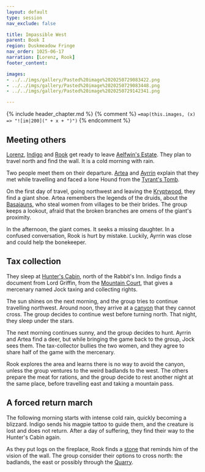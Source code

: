 ```yaml
---
layout: default
type: session
nav_exclude: false

title: Impassible West
parent: Book I
region: Duskmeadow Fringe
nav_order: 1025-06-17
narration: [Lorenz, Rook]
footer_content: 

images:
- ../../imgs/gallery/Pasted%20image%2020250729083422.png
- ../../imgs/gallery/Pasted%20image%2020250729083448.png
- ../../imgs/gallery/Pasted%20image%2020250729142341.png

---
```


{% include header_chapter.md %}
{% comment %}
`=map(this.images, (x) => "![im|200](" + x + ")")`
{% endcomment %}

## Meeting others

[Lorenz](../../directory/DuskmeadowFringe/Lorenz.md), [Indigo](../../directory/Sigisfarne/Indigo.md) and [Rook](../../directory/Kryptwood/Rook.md) get ready to leave [Aelfwin's Estate](../../directory/Kryptwood/AelfwinEstate.md).
They plan to travel north and find the wall.
It is a cold morning with rain.

Two people meet them on their departure.
[Artea](../../directory/Wyrmbark/Artea.md) and [Ayrrin](../../directory/Sigisfarne/Ayrrin.md) explain that they met while travelling and faced a lone Hound from the [Tyrant's Tomb](../../directory/Kryptwood/TyrantsTomb.md).

On the first day of travel, going northwest and leaving the [Kryptwood](../../directory/Kryptwood/index.md), they find a giant shoe.
Artea remembers the legends of the druids, about the [Basajauns](../../directory/Wyrmbark/Basajaun.md), who steal women from villages to be their brides.
The group keeps a lookout, afraid that the broken branches are omens of the giant's proximity.

In the afternoon, the giant comes.
It seeks a missing daughter.
In a confused conversation, Rook is hurt by mistake.
Luckily, Ayrrin was close and could help the bonekeeper.

## Tax collection

They sleep at [Hunter's Cabin](../../directory/DuskmeadowFringe/HuntersCabin.md), north of the Rabbit's Inn.
Indigo finds a document from Lord Griffin, from the [Mountain Court](../../directory/DuskmeadowFringe/MountainCourt.md), that gives a mercenary named Jock taxing and collecting rights.

The sun shines on the next morning, and the group tries to continue travelling northwest.
Around noon, they arrive at a [canyon](../../directory/DuskmeadowFringe/TheCrack.md) that they cannot cross.
The group decides to continue west before turning north.
That night, they sleep under the stars.

The next morning continues sunny, and the group decides to hunt.
Ayrrin and Artea find a deer, but while bringing the game back to the group, Jock sees them.
The tax-collector bullies the two women, and they agree to share half of the game with the mercenary.

Rook explores the area and learns there is no way to avoid the canyon, unless the group ventures to the weird badlands to the west.
The others prepare the meat for rations, and the group decide to rest another night at the same place, before travelling east and taking a mountain pass.

## A forced return march

The following morning starts with intense cold rain, quickly becoming a blizzard.
Indigo sends his magpie tattoo to guide them, and the creature is lost and does not return.
After a day of suffering, they find their way to the Hunter's Cabin again.

As they put logs on the fireplace, Rook finds a [stone](../../gazetteer/Warden-Stone.md) that reminds him of the vision of the wall.
The group consider their options to cross north: the badlands, the east or possibly through the [Quarry](../../directory/DuskmeadowFringe/Quarry.md).

